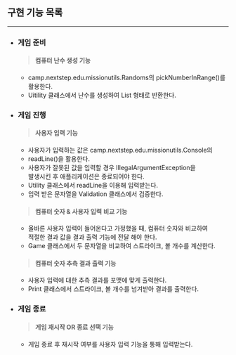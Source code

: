 ## 구현 기능 목록

---

- ### 게임 준비
  > #### 컴퓨터 난수 생성 기능
    - camp.nextstep.edu.missionutils.Randoms의 pickNumberInRange()를 활용한다.
    - Uitility 클래스에서 난수를 생성하여 List<Integer> 형태로 반환한다.
- ### 게임 진행
  > #### 사용자 입력 기능
    - 사용자가 입력하는 값은 camp.nextstep.edu.missionutils.Console의
    - readLine()을 활용한다.
    - 사용자가 잘못된 값을 입력할 경우 IllegalArgumentException을 <br>
      발생시킨 후 애플리케이션은 종료되어야 한다.
    - Utility 클래스에서 readLine을 이용해 입력받는다.
    - 입력 받은 문자열을 Validation 클래스에서 검증한다.
  > #### 컴퓨터 숫자 & 사용자 입력 비교 기능
    - 올바른 사용자 입력이 들어온다고 가정했을 때, 컴퓨터 숫자와 비교하여 <br>
      적절한 결과 값을 결과 출력 기능에 전달 해야 한다.
    - Game 클래스에서 두 문자열을 비교하여 스트라이크, 볼 개수를 계산한다.
  > #### 컴퓨터 숫자 추측 결과 출력 기능
    - 사용자 입력에 대한 추측 결과를 포맷에 맞게 출력한다.
    - Print 클래스에서 스트라이크, 볼 개수를 넘겨받아 결과를 출력한다.
- ### 게임 종료
  > #### 게임 재시작 OR 종료 선택 기능
    - 게임 종료 후 재시작 여부를 사용자 입력 기능을 통해 입력받는다.
